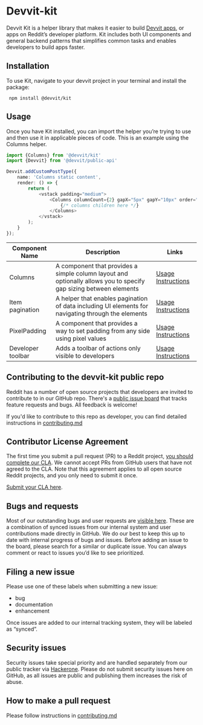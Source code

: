 # Devvit-kit

Devvit Kit is a helper library that makes it easier to build [Devvit apps](https://developers.reddit.com),
or apps on Reddit’s developer platform.
Kit includes both UI components and general backend patterns that simplifies common tasks and enables developers to
build apps faster.

## Installation

To use Kit, navigate to your devvit project in your terminal and install the package:

` npm install @devvit/kit`

## Usage

Once you have Kit installed, you can import the helper you’re trying to use and then use it in applicable pieces of
code. This is an example using the Columns helper.

```typescript jsx
import {Columns} from '@devvit/kit'
import {Devvit} from '@devvit/public-api'

Devvit.addCustomPostType({
    name: 'Columns static content',
    render: () => {
        return (
            <vstack padding="medium">
                <Columns columnCount={2} gapX="5px" gapY="10px" order="column">
                    {/* columns children here */}
                </Columns>
            </vstack>
        );
    }
});
```

| Component Name    | Description                                                                                                       | Links                                                 |
| ----------------- | ----------------------------------------------------------------------------------------------------------------- | ----------------------------------------------------- |
| Columns           | A component that provides a simple column layout and optionally allows you to specify gap sizing between elements | [Usage Instructions](./src/columns/readme.md)         |
| Item pagination   | A helper that enables pagination of data including UI elements for navigating through the elements                | [Usage Instructions](./src/item-pagination/readme.md) |
| PixelPadding      | A component that provides a way to set padding from any side using pixel values                                   | [Usage Instructions](./src/pixel-padding/readme.md)   |
| Developer toolbar | Adds a toolbar of actions only visible to developers                                                              | [Usage Instructions](./src/dev-toolbar/readme.md)     |

## Contributing to the devvit-kit public repo

Reddit has a number of open source projects that developers are invited to contribute to in our GitHub repo.
There's a [public issue board](https://github.com/reddit/devvit-kit/issues) that tracks feature requests and bugs.
All feedback is welcome!

If you'd like to contribute to this repo as developer, you can find detailed instructions
in [contributing.md](contributing.md)

## Contributor License Agreement

The first time you submit a pull request (PR) to a Reddit
project, [you should complete our CLA](https://docs.google.com/forms/d/e/1FAIpQLScG6Bf3yqS05yWV0pbh5Q60AsaXP2mw35_i7ZA19_7jWNJKsg/viewform).
We cannot accept PRs from GitHub users that have not agreed to the CLA.
Note that this agreement applies to all open source Reddit projects, and you only need to submit it once.

[Submit your CLA here](https://docs.google.com/forms/d/e/1FAIpQLScG6Bf3yqS05yWV0pbh5Q60AsaXP2mw35_i7ZA19_7jWNJKsg/viewform?usp=sf_link).

## Bugs and requests

Most of our outstanding bugs and user requests are [visible here](https://github.com/reddit/devvit-kit/issues).
These are a combination of synced issues from our internal system and user contributions made directly in GitHub.
We do our best to keep this up to date with internal progress of bugs and issues.
Before adding an issue to the board, please search for a similar or duplicate issue.
You can always comment or react to issues you’d like to see prioritized.

## Filing a new issue

Please use one of these labels when submitting a new issue:

- bug
- documentation
- enhancement

Once issues are added to our internal tracking system, they will be labeled as “synced”.

## Security issues

Security issues take special priority and are handled separately from our public tracker
via [Hackerone](https://www.hackerone.com/).
Please do not submit security issues here on GitHub, as all issues are public and publishing them increases the risk of
abuse.

## How to make a pull request

Please follow instructions in [contributing.md](contributing.md)
